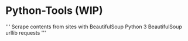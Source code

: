 # Python-Tools (WIP)

'''
Scrape contents from sites with BeautifulSoup
Python 3
BeautifulSoup
urllib
requests
'''